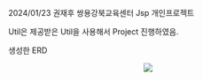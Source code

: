 2024/01/23 권재후 쌍용강북교육센터 Jsp 개인프로젝트

Util은 제공받은 Util을 사용해서 Project 진행하였음.

생성한 ERD

<p align="center">
  <img src="https://github.com/KwonJaeHoo/kwonjaehooJsp/assets/110653857/2aec3733-2cf3-4328-bbc9-e8b85fd5400a">
</p>


